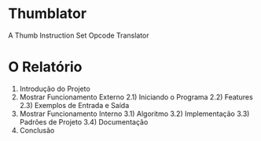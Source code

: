 # Thumblator
A Thumb Instruction Set Opcode Translator

# O Relatório
1) Introdução do Projeto
2) Mostrar Funcionamento Externo
  2.1) Iniciando o Programa
  2.2) Features
  2.3) Exemplos de Entrada e Saída
4) Mostrar Funcionamento Interno
  3.1) Algoritmo
  3.2) Implementação
  3.3) Padrões de Projeto
  3.4) Documentação
5) Conclusão
